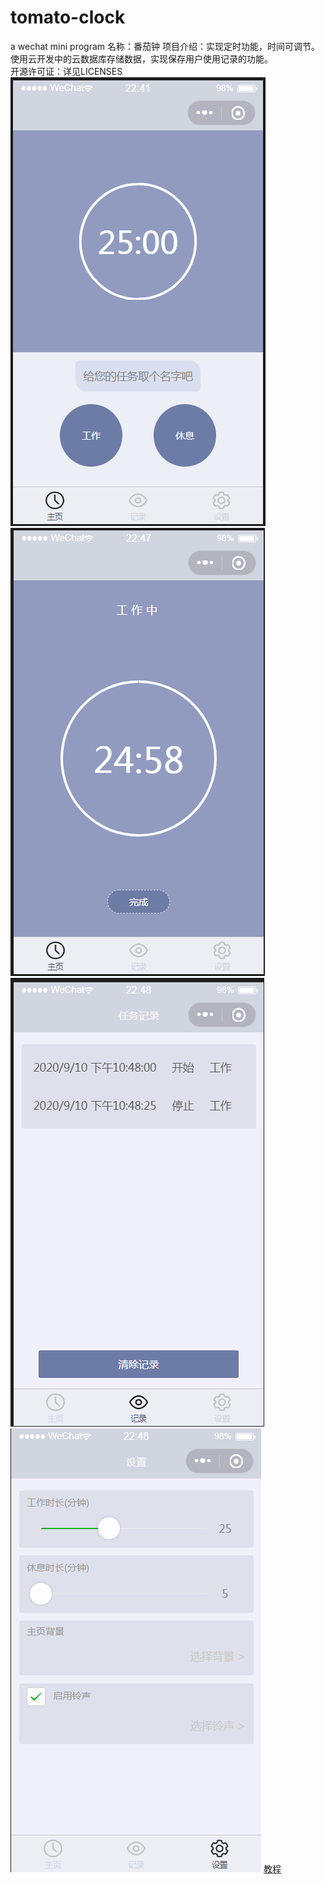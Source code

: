 # tomato-clock
a wechat mini program
名称：番茄钟
项目介绍：实现定时功能，时间可调节。使用云开发中的云数据库存储数据，实现保存用户使用记录的功能。  
开源许可证：详见LICENSES
![效果图一](https://github.com/ll-mmm/potato-clock/blob/master/image/1.png)
![效果图一](https://github.com/ll-mmm/potato-clock/blob/master/image/2.png)
![效果图一](https://github.com/ll-mmm/potato-clock/blob/master/image/3.png)
![效果图一](https://github.com/ll-mmm/potato-clock/blob/master/image/4.png)
[教程](https://github.com/ll-mmm/tomato-clock/blob/master/operating%20steps/operating%20steps.pdf)
